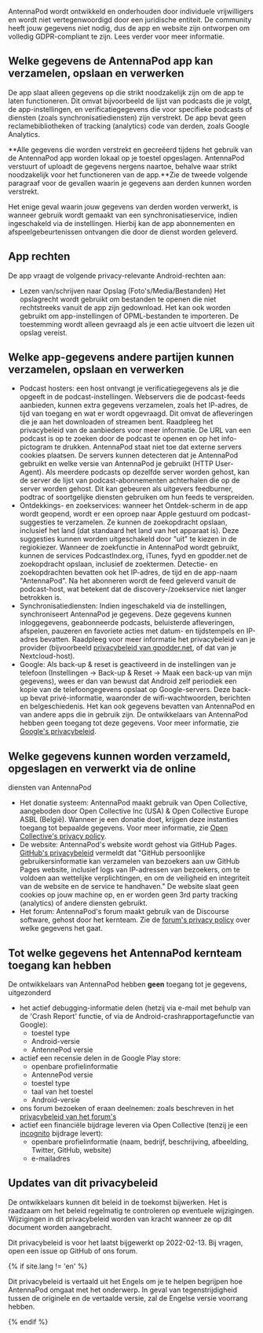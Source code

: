 AntennaPod wordt ontwikkeld en onderhouden door individuele vrijwilligers en
wordt niet vertegenwoordigd door een juridische entiteit. De community heeft
jouw gegevens niet nodig, dus de app en website zijn ontworpen om volledig
GDPR-compliant te zijn. Lees verder voor meer informatie.

## Welke gegevens de AntennaPod app kan verzamelen, opslaan en verwerken

De app slaat alleen gegevens op die strikt noodzakelijk zijn om de app te laten
functioneren. Dit omvat bijvoorbeeld de lijst van podcasts die je volgt, de
app-instellingen, en verificatiegegevens die voor specifieke podcasts of
diensten (zoals synchronisatiediensten) zijn verstrekt. De app bevat geen
reclamebibliotheken of tracking (analytics) code van derden, zoals Google
Analytics.

**Alle gegevens die worden verstrekt en gecreëerd tijdens het gebruik van de
AntennaPod app worden lokaal op je toestel opgeslagen. AntennaPod verstuurt of
uploadt de gegevens nergens naartoe, behalve waar strikt noodzakelijk voor het
functioneren van de app.**Zie de tweede volgende paragraaf voor de gevallen
waarin je gegevens aan derden kunnen worden verstrekt.

Het enige geval waarin jouw gegevens van derden worden verwerkt, is wanneer
gebruik wordt gemaakt van een synchronisatieservice, indien ingeschakeld via de
instellingen. Hierbij kan de app abonnementen en afspeelgebeurtenissen ontvangen
die door de dienst worden geleverd.

## App rechten

De app vraagt de volgende privacy-relevante Android-rechten aan:

- Lezen van/schrijven naar Opslag (Foto's/Media/Bestanden) Het opslagrecht wordt
gebruikt om bestanden te openen die niet rechtstreeks vanuit de app zijn
gedownload. Het kan ook worden gebruikt om app-instellingen of OPML-bestanden te
importeren. De toestemming wordt alleen gevraagd als je een actie uitvoert die
lezen uit opslag vereist.

## Welke app-gegevens andere partijen kunnen verzamelen, opslaan en verwerken

- Podcast hosters: een host ontvangt je verificatiegegevens als je die opgeeft
in de podcast-instellingen. Webservers die de podcast-feeds aanbieden, kunnen
extra gegevens verzamelen, zoals het IP-adres, de tijd van toegang en wat er
wordt opgevraagd. Dit omvat de afleveringen die je aan het downloaden of
streamen bent. Raadpleeg het privacybeleid van de aanbieders voor meer
informatie. De URL van een podcast is op te zoeken door de podcast te openen en
op het info-pictogram te drukken. AntennaPod staat niet toe dat externe servers
cookies plaatsen. De servers kunnen detecteren dat je AntennaPod gebruikt en
welke versie van AntennaPod je gebruikt (HTTP User-Agent). Als meerdere podcasts
op dezelfde server worden gehost, kan de server de lijst van
podcast-abonnementen achterhalen die op de server worden gehost. Dit kan
gebeuren als uitgevers feedburner, podtrac of soortgelijke diensten gebruiken om
hun feeds te verspreiden.
- Ontdekkings- en zoekservices: wanneer het Ontdek-scherm in de app wordt
geopend, wordt er een oproep naar Apple gestuurd om podcast-suggesties te
verzamelen. Ze kunnen de zoekopdracht opslaan, inclusief het land (dat standaard
het land van het apparaat is). Deze suggesties kunnen worden uitgeschakeld door
"uit" te kiezen in de regiokiezer. Wanneer de zoekfunctie in AntennaPod wordt
gebruikt, kunnen de services PodcastIndex.org, iTunes, fyyd en gpodder.net de
zoekopdracht opslaan, inclusief de zoektermen. Detectie- en zoekopdrachten
bevatten ook het IP-adres, de tijd en de app-naam "AntennaPod". Na het abonneren
wordt de feed geleverd vanuit de podcast-host, wat betekent dat de
discovery-/zoekservice niet langer betrokken is.
- Synchronisatiediensten: Indien ingeschakeld via de instellingen,
synchroniseert AntennaPod je gegevens. Deze gegevens kunnen inloggegevens,
geabonneerde podcasts, beluisterde afleveringen, afspelen, pauzeren en favoriete
acties met datum- en tijdstempels en IP-adres bevatten. Raadpleeg voor meer
informatie het privacybeleid van je provider (bijvoorbeeld [privacybeleid
van gpodder.net](https://gpodder.net/privacy), of dat van je Nextcloud-host).
- Google: Als back-up & reset is geactiveerd in de instellingen van je telefoon
(Instellingen → Back-up & Reset → Maak een back-up van mijn gegevens), wees er
dan van bewust dat Android zelf periodiek een kopie van de telefoongegevens
opslaat op Google-servers. Deze back-up bevat privé-informatie, waaronder de
wifi-wachtwoorden, berichten en belgeschiedenis. Het kan ook gegevens bevatten
van AntennaPod en van andere apps die in gebruik zijn. De ontwikkelaars van
AntennaPod hebben geen toegang tot deze gegevens. Voor meer informatie, zie
[Google's privacybeleid](https://policies.google.com).

## Welke gegevens kunnen worden verzameld, opgeslagen en verwerkt via de online
diensten van AntennaPod

- Het donatie systeem: AntennaPod maakt gebruik van Open Collective, aangeboden
door Open Collective Inc (USA) & Open Collective Europe ASBL (België). Wanneer
je een donatie doet, krijgen deze instanties toegang tot bepaalde gegevens. Voor
meer informatie, zie [Open Collective's privacy policy](https://opencollective.com/privacypolicy).
- De website: AntennaPod's website wordt gehost via GitHub Pages. [GitHub's
privacybeleid](https://docs.github.com/en/github/site-policy/github-privacy-statement#github-pages)
vermeldt dat "GitHub persoonlijke gebruikersinformatie kan verzamelen van
bezoekers aan uw GitHub Pages website, inclusief logs van IP-adressen van
bezoekers, om te voldoen aan wettelijke verplichtingen, en om de veiligheid en
integriteit van de website en de service te handhaven." De website slaat geen
cookies op jouw machine op, en er worden geen 3rd party tracking (analytics) of
andere diensten gebruikt.
- Het forum: AntennaPod's forum maakt gebruik van de Discourse software, gehost
door het kernteam. Zie de [forum's privacy policy](https://forum.antennapod.org/privacy)
over welke gegevens het gaat.

## Tot welke gegevens het AntennaPod kernteam toegang kan hebben

De ontwikkelaars van AntennaPod hebben **geen** toegang tot je gegevens,
uitgezonderd

- het actief debugging-informatie delen (hetzij via e-mail met behulp van de
'Crash Report' functie, of via de Android-crashrapportagefunctie van Google):
   - toestel type
   - Android-versie
   - AntennePod versie
- actief een recensie delen in de Google Play store:
   - openbare profielinformatie
   - AntennePod versie
   - toestel type
   - taal van het toestel
   - Android-versie
- ons forum bezoeken of eraan deelnemen: zoals beschreven in het [privacybeleid
van het forum's](https://forum.antennapod.org/privacy)
- actief een financiële bijdrage leveren via Open Collective (tenzij je een
[incognito](https://docs.opencollective.com/help/financial-contributors/payments#profile)
bijdrage levert):
   - openbare profielinformatie (naam, bedrijf, beschrijving, afbeelding, Twitter,
      GitHub, website)
   - e-mailadres

## Updates van dit privacybeleid

De ontwikkelaars kunnen dit beleid in de toekomst bijwerken. Het is raadzaam om
het beleid regelmatig te controleren op eventuele wijzigingen. Wijzigingen in
dit privacybeleid worden van kracht wanneer ze op dit document worden
aangebracht.

Dit privacybeleid is voor het laatst bijgewerkt op 2022-02-13. Bij vragen, open
een issue op GitHub of ons forum.

{% if site.lang != 'en' %}

Dit privacybeleid is vertaald uit het Engels om je te helpen begrijpen hoe
AntennaPod omgaat met het onderwerp. In geval van tegenstrijdigheid tussen de
originele en de vertaalde versie, zal de Engelse versie voorrang hebben.

{% endif %}
